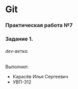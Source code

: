 # Git
### Практическая работа №7
### Задание 1.
###### dev-ветка. 

Выполнил:
* Карасёв Илья Сергеевич
* УВП-312